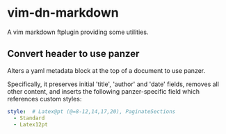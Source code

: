 # vim-dn-markdown #

A vim markdown ftplugin providing some utilities.

## Convert header to use panzer ##

Alters a yaml metadata block at the top of a document to use panzer.

Specifically, it preserves initial 'title', 'author' and 'date' fields,
removes all other content, and inserts the following panzer-specific field
which references custom styles:

```yaml
style:  # Latex@pt (@=8-12,14,17,20), PaginateSections
  - Standard
  - Latex12pt
```
